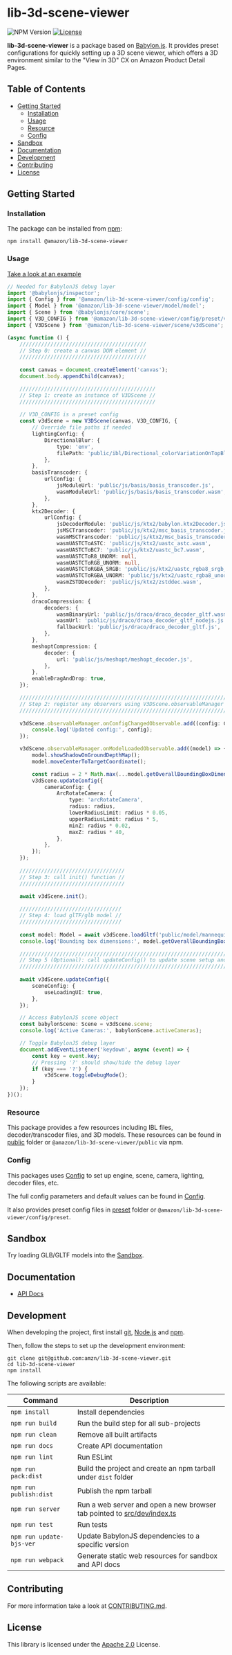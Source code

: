 # lib-3d-scene-viewer

![NPM Version](https://img.shields.io/npm/v/%40amazon%2Flib-3d-scene-viewer?color=green)
[![License](https://img.shields.io/badge/License-Apache%202.0-blue.svg)](https://opensource.org/licenses/Apache-2.0)

**lib-3d-scene-viewer** is a package based on [Babylon.js](https://www.babylonjs.com/).
It provides preset configurations for quickly setting up a 3D scene viewer, 
which offers a 3D environment similar to the "View in 3D" CX on Amazon Product Detail Pages.


## Table of Contents

- [Getting Started](#getting-started)
  - [Installation](#installation)
  - [Usage](#usage)
  - [Resource](#resource)
  - [Config](#config)
- [Sandbox](#sandbox)
- [Documentation](#documentation)
- [Development](#development)
- [Contributing](#contributing)
- [License](#license)


## Getting Started

### Installation

The package can be installed from [npm](https://npmjs.org/):

```shell
npm install @amazon/lib-3d-scene-viewer
```


### Usage

[Take a look at an example](src/dev/v3dViewer.ts)

```ts
// Needed for BabylonJS debug layer
import '@babylonjs/inspector';
import { Config } from '@amazon/lib-3d-scene-viewer/config/config';
import { Model } from '@amazon/lib-3d-scene-viewer/model/model';
import { Scene } from '@babylonjs/core/scene';
import { V3D_CONFIG } from '@amazon/lib-3d-scene-viewer/config/preset/v3dConfig';
import { V3DScene } from '@amazon/lib-3d-scene-viewer/scene/v3dScene';

(async function () {
    /////////////////////////////////////////
    // Step 0: create a canvas DOM element //
    /////////////////////////////////////////
    
    const canvas = document.createElement('canvas');
    document.body.appendChild(canvas);

    ////////////////////////////////////////////
    // Step 1: create an instance of V3DScene //
    ////////////////////////////////////////////
    
    // V3D_CONFIG is a preset config
    const v3dScene = new V3DScene(canvas, V3D_CONFIG, {
        // Override file paths if needed
        lightingConfig: {
            DirectionalBlur: {
                type: 'env',
                filePath: 'public/ibl/Directional_colorVariationOnTopBlur100_512.env',
            },
        },
        basisTranscoder: {
            urlConfig: {
                jsModuleUrl: 'public/js/basis/basis_transcoder.js',
                wasmModuleUrl: 'public/js/basis/basis_transcoder.wasm',
            },
        },
        ktx2Decoder: {
            urlConfig: {
                jsDecoderModule: 'public/js/ktx2/babylon.ktx2Decoder.js',
                jsMSCTranscoder: 'public/js/ktx2/msc_basis_transcoder.js',
                wasmMSCTranscoder: 'public/js/ktx2/msc_basis_transcoder.wasm',
                wasmUASTCToASTC: 'public/js/ktx2/uastc_astc.wasm',
                wasmUASTCToBC7: 'public/js/ktx2/uastc_bc7.wasm',
                wasmUASTCToR8_UNORM: null,
                wasmUASTCToRG8_UNORM: null,
                wasmUASTCToRGBA_SRGB: 'public/js/ktx2/uastc_rgba8_srgb_v2.wasm',
                wasmUASTCToRGBA_UNORM: 'public/js/ktx2/uastc_rgba8_unorm_v2.wasm',
                wasmZSTDDecoder: 'public/js/ktx2/zstddec.wasm',
            },
        },
        dracoCompression: {
            decoders: {
                wasmBinaryUrl: 'public/js/draco/draco_decoder_gltf.wasm',
                wasmUrl: 'public/js/draco/draco_decoder_gltf_nodejs.js',
                fallbackUrl: 'public/js/draco/draco_decoder_gltf.js',
            },
        },
        meshoptCompression: {
            decoder: {
                url: 'public/js/meshopt/meshopt_decoder.js',
            },
        },
        enableDragAndDrop: true,
    });

    /////////////////////////////////////////////////////////////////////
    // Step 2: register any observers using V3DScene.observableManager //
    /////////////////////////////////////////////////////////////////////
    
    v3dScene.observableManager.onConfigChangedObservable.add((config: Config) => {
        console.log('Updated config:', config);
    });

    v3dScene.observableManager.onModelLoadedObservable.add((model) => {
        model.showShadowOnGroundDepthMap();
        model.moveCenterToTargetCoordinate();

        const radius = 2 * Math.max(...model.getOverallBoundingBoxDimensions().asArray());
        v3dScene.updateConfig({
            cameraConfig: {
                ArcRotateCamera: {
                    type: 'arcRotateCamera',
                    radius: radius,
                    lowerRadiusLimit: radius * 0.05,
                    upperRadiusLimit: radius * 5,
                    minZ: radius * 0.02,
                    maxZ: radius * 40,
                },
            },
        });
    });
    
    //////////////////////////////////
    // Step 3: call init() function //
    //////////////////////////////////
    
    await v3dScene.init();

    /////////////////////////////////
    // Step 4: load glTF/glb model //
    /////////////////////////////////
    
    const model: Model = await v3dScene.loadGltf('public/model/mannequin.glb', true);
    console.log('Bounding box dimensions:', model.getOverallBoundingBoxDimensions());

    //////////////////////////////////////////////////////////////////////////////////////////////////
    // Step 5 (Optional): call updateConfig() to update scene setup and/or handle user interactions //
    //////////////////////////////////////////////////////////////////////////////////////////////////
    
    await v3dScene.updateConfig({
        sceneConfig: {
            useLoadingUI: true,
        },
    });

    // Access BabylonJS scene object
    const babylonScene: Scene = v3dScene.scene;
    console.log('Active Cameras:', babylonScene.activeCameras);

    // Toggle BabylonJS debug layer
    document.addEventListener('keydown', async (event) => {
        const key = event.key;
        // Pressing '?' should show/hide the debug layer
        if (key === '?') {
            v3dScene.toggleDebugMode();
        }
    });
})();
```


### Resource

This package provides a few resources including IBL files, decoder/transcoder files, and 3D models.
These resources can be found in [public](public) folder or `@amazon/lib-3d-scene-viewer/public` via npm.


### Config

This packages uses [Config](src/config/config.ts) to set up engine, scene, camera, lighting, decoder files, etc.

The full config parameters and default values can be found in [Config](src/config/config.ts).

It also provides preset config files in [preset](src/config/preset) folder 
or `@amazon/lib-3d-scene-viewer/config/preset`.


## Sandbox

Try loading GLB/GLTF models into the [Sandbox](https://amzn.github.io/lib-3d-scene-viewer/v3dViewer.html).


## Documentation

- [API Docs](https://amzn.github.io/lib-3d-scene-viewer/docs/index.html)


## Development

When developing the project, first install 
[git](https://git-scm.com), 
[Node.js](https://nodejs.org) 
and [npm](https://www.npmjs.com/).

Then, follow the steps to set up the development environment:

```shell
git clone git@github.com:amzn/lib-3d-scene-viewer.git
cd lib-3d-scene-viewer
npm install
```

The following scripts are available:

| Command                  | Description                                                                                 |
|--------------------------|---------------------------------------------------------------------------------------------|
| `npm install`            | Install dependencies                                                                        |
| `npm run build`          | Run the build step for all sub-projects                                                     |
| `npm run clean`          | Remove all built artifacts                                                                  |
| `npm run docs`           | Create API documentation                                                                    |
| `npm run lint`           | Run ESLint                                                                                  |
| `npm run pack:dist`      | Build the project and create an npm tarball under `dist` folder                             |
| `npm run publish:dist`   | Publish the npm tarball                                                                     |
| `npm run server`         | Run a web server and open a new browser tab pointed to [src/dev/index.ts](src/dev/index.ts) |
| `npm run test`           | Run tests                                                                                   |
| `npm run update-bjs-ver` | Update BabylonJS dependencies to a specific version                                         |
| `npm run webpack`        | Generate static web resources for sandbox and API docs                                      |


## Contributing

For more information take a look at [CONTRIBUTING.md](CONTRIBUTING.md).


## License

This library is licensed under the [Apache 2.0](LICENSE) License. 
